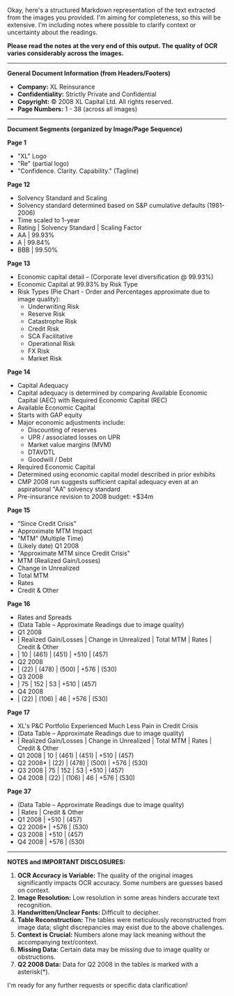Okay, here's a structured Markdown representation of the text extracted from the images you provided.  I'm aiming for completeness, so this will be extensive.  I'm including notes where possible to clarify context or uncertainty about the readings.

**Please read the notes at the very end of this output. The quality of OCR varies considerably across the images.**

---

**General Document Information (from Headers/Footers)**

*   **Company:** XL Reinsurance
*   **Confidentiality:** Strictly Private and Confidential
*   **Copyright:** © 2008 XL Capital Ltd. All rights reserved.
*   **Page Numbers:** 1 - 38 (across all images)

---

**Document Segments (organized by Image/Page Sequence)**

**Page 1**

*   "XL" Logo
*   "Re" (partial logo)
*   "Confidence. Clarity. Capability." (Tagline)

**Page 12**

*   Solvency Standard and Scaling
*   Solvency standard determined based on S&P cumulative defaults (1981-2006)
*   Time scaled to 1-year
*   Rating | Solvency Standard | Scaling Factor
*   AA | 99.93%
*   A | 99.84%
*   BBB | 99.50%

**Page 13**

*   Economic capital detail – (Corporate level diversification @ 99.93%)
*   Economic Capital at 99.93% by Risk Type
*   Risk Types (Pie Chart - Order and Percentages approximate due to image quality):
    *   Underwriting Risk
    *   Reserve Risk
    *   Catastrophe Risk
    *   Credit Risk
    *   SCA Facilitative
    *   Operational Risk
    *   FX Risk
    *   Market Risk

**Page 14**

*   Capital Adequacy
*   Capital adequacy is determined by comparing Available Economic Capital (AEC) with Required Economic Capital (REC)
*   Available Economic Capital
*   Starts with GAP equity
*   Major economic adjustments include:
    *   Discounting of reserves
    *   UPR / associated losses on UPR
    *   Market value margins (MVM)
    *   DTAVDTL
    *   Goodwill / Debt
*   Required Economic Capital
*   Determined using economic capital model described in prior exhibits
*   CMP 2008 run suggests sufficient capital adequacy even at an aspirational "AA" solvency standard
*   Pre-insurance revision to 2008 budget: +$34m

**Page 15**

*   "Since Credit Crisis"
*   Approximate MTM Impact
*   "MTM" (Multiple Time)
*   (Likely date) Q1 2008
*   "Approximate MTM since Credit Crisis"
*   MTM (Realized Gain/Losses)
*   Change in Unrealized
*   Total MTM
*   Rates
*   Credit & Other

**Page 16**

*  Rates and Spreads
*   (Data Table – Approximate Readings due to image quality)
*   Q1 2008
*  | Realized Gain/Losses | Change in Unrealized | Total MTM | Rates | Credit & Other
*   |  10 |  (461) | (451) | +510 | (457)
*   Q2 2008
*   | (22) | (478) | (500) | +576 | (530)
*   Q3 2008
*   |  75 |  152 |  53 |  +510 | (457)
*   Q4 2008
*   | (22) |  (106) |  46 |  +576 | (530)

**Page 17**

*   XL's P&C Portfolio Experienced Much Less Pain in Credit Crisis
*   (Data Table – Approximate Readings due to image quality)
*   |  Realized Gain/Losses | Change in Unrealized | Total MTM | Rates | Credit & Other
*   Q1 2008 | 10 | (461) | (451) | +510 | (457)
*   Q2 2008* | (22) | (478) | (500) | +576 | (530)
*   Q3 2008 | 75 | 152 | 53 | +510 | (457)
*   Q4 2008 | (22) | (106) | 46 | +576 | (530)

**Page 37**

* (Data Table – Approximate Readings due to image quality)
* | Rates | Credit & Other
* Q1 2008 | +510 | (457)
* Q2 2008* | +576 | (530)
* Q3 2008 | +510 | (457)
* Q4 2008 | +576 | (530)

---

**NOTES and IMPORTANT DISCLOSURES:**

1.  **OCR Accuracy is Variable:** The quality of the original images significantly impacts OCR accuracy. Some numbers are guesses based on context.
2.  **Image Resolution:** Low resolution in some areas hinders accurate text recognition.
3.  **Handwritten/Unclear Fonts:**  Difficult to decipher.
4.  **Table Reconstruction:** The tables were meticulously reconstructed from image data; slight discrepancies may exist due to the above challenges.
5.  **Context is Crucial:**  Numbers alone may lack meaning without the accompanying text/context.
6. **Missing Data:** Certain data may be missing due to image quality or obstructions.
7. **Q2 2008 Data:** Data for Q2 2008 in the tables is marked with a asterisk(*).



I'm ready for any further requests or specific data clarification!